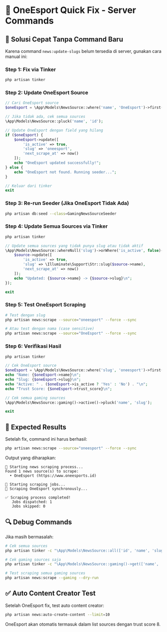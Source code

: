 # 🚀 OneEsport Quick Fix - Server Commands

## 🔧 Solusi Cepat Tanpa Command Baru

Karena command `news:update-slugs` belum tersedia di server, gunakan cara manual ini:

### Step 1: Fix via Tinker
```bash
php artisan tinker
```

### Step 2: Update OneEsport Source
```php
// Cari OneEsport source
$oneEsport = \App\Models\NewsSource::where('name', 'OneEsport')->first();

// Jika tidak ada, cek semua sources
\App\Models\NewsSource::pluck('name', 'id');

// Update OneEsport dengan field yang hilang
if ($oneEsport) {
    $oneEsport->update([
        'is_active' => true,
        'slug' => 'oneesport',
        'next_scrape_at' => now()
    ]);
    echo "OneEsport updated successfully!";
} else {
    echo "OneEsport not found. Running seeder...";
}

// Keluar dari tinker
exit
```

### Step 3: Re-run Seeder (Jika OneEsport Tidak Ada)
```bash
php artisan db:seed --class=GamingNewsSourceSeeder
```

### Step 4: Update Semua Sources via Tinker
```bash
php artisan tinker
```

```php
// Update semua sources yang tidak punya slug atau tidak aktif
\App\Models\NewsSource::whereNull('slug')->orWhere('is_active', false)->get()->each(function($source) {
    $source->update([
        'is_active' => true,
        'slug' => \Illuminate\Support\Str::slug($source->name),
        'next_scrape_at' => now()
    ]);
    echo "Updated: {$source->name} -> {$source->slug}\n";
});

exit
```

### Step 5: Test OneEsport Scraping
```bash
# Test dengan slug
php artisan news:scrape --source="oneesport" --force --sync

# Atau test dengan nama (case sensitive)
php artisan news:scrape --source="OneEsport" --force --sync
```

### Step 6: Verifikasi Hasil
```bash
php artisan tinker
```

```php
// Cek OneEsport source
$oneEsport = \App\Models\NewsSource::where('slug', 'oneesport')->first();
echo "Name: {$oneEsport->name}\n";
echo "Slug: {$oneEsport->slug}\n";
echo "Active: " . ($oneEsport->is_active ? 'Yes' : 'No') . "\n";
echo "Trust Score: {$oneEsport->trust_score}\n";

// Cek semua gaming sources
\App\Models\NewsSource::gaming()->active()->pluck('name', 'slug');

exit
```

## 🎯 Expected Results

Setelah fix, command ini harus berhasil:
```bash
php artisan news:scrape --source="oneesport" --force --sync
```

Output yang diharapkan:
```
🚀 Starting news scraping process...
Found 1 news source(s) to scrape:
  • OneEsport (https://www.oneesports.id)

📰 Starting scraping jobs...
🔄 Scraping OneEsport synchronously...

✅ Scraping process completed!
   Jobs dispatched: 1
   Jobs skipped: 0
```

## 🔍 Debug Commands

Jika masih bermasalah:

```bash
# Cek semua sources
php artisan tinker -c "\App\Models\NewsSource::all(['id', 'name', 'slug', 'is_active'])->toArray()"

# Cek gaming sources saja
php artisan tinker -c "\App\Models\NewsSource::gaming()->get(['name', 'slug', 'is_active'])->toArray()"

# Test scraping semua gaming sources
php artisan news:scrape --gaming --dry-run
```

## ✅ Auto Content Creator Test

Setelah OneEsport fix, test auto content creator:
```bash
php artisan news:auto-create-content --limit=10
```

OneEsport akan otomatis termasuk dalam list sources dengan trust score 8.
